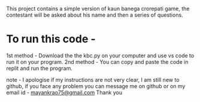 This project contains a simple version of kaun banega crorepati game, the contestant will be asked about his name and then a series of questions. 
# To run this code -
1st method - 
Download the the kbc.py on your computer and use vs code to run it on your program.
2nd method -
You can copy and paste the code in replit and run the program.

note - I apologise if my instructions are not very clear, I am still new to github, if you face any problem you can message me on github or on my email id - mayankrao75@gmail.com
Thank you
